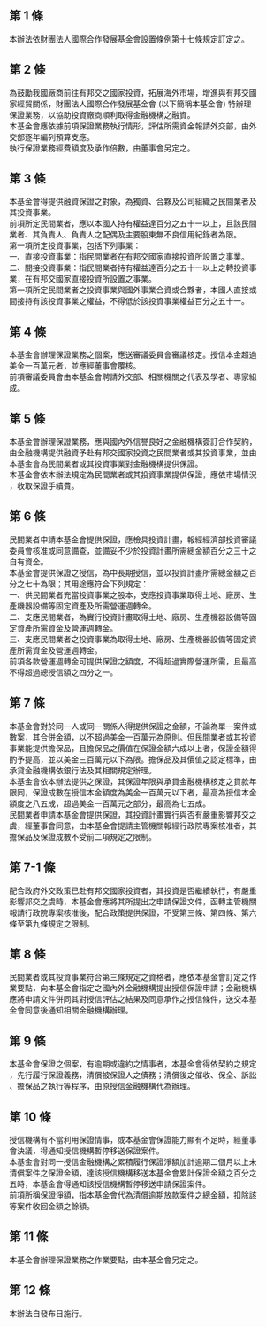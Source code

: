 第 1 條
-------
本辦法依財團法人國際合作發展基金會設置條例第十七條規定訂定之。

第 2 條
-------
為鼓勵我國廠商前往有邦交之國家投資，拓展海外市場，增進與有邦交國  
家經貿關係，財團法人國際合作發展基金會 (以下簡稱本基金會) 特辦理  
保證業務，以協助投資廠商順利取得金融機構之融資。  
本基金會應依據前項保證業務執行情形，評估所需資金報請外交部，由外  
交部逐年編列預算支應。  
執行保證業務經費額度及承作倍數，由董事會另定之。

第 3 條
-------
本基金會得提供融資保證之對象，為獨資、合夥及公司組織之民間業者及   
其投資事業。                                                       
前項所定民間業者，應以本國人持有權益達百分之五十一以上，且該民間   
業者、其負責人、負責人之配偶及主要股東無不良信用紀錄者為限。       
第一項所定投資事業，包括下列事業：                                 
一、直接投資事業：指民間業者在有邦交國家直接投資所設置之事業。     
二、間接投資事業：指民間業者持有權益達百分之五十一以上之轉投資事   
    業，在有邦交國家直接投資所設置之事業。                         
第一項所定民間業者之投資事業與國外事業合資或合夥者，本國人直接或   
間接持有該投資事業之權益，不得低於該投資事業權益百分之五十一。

第 4 條
-------
本基金會辦理保證業務之個案，應送審議委員會審議核定。授信本金超過  
美金一百萬元者，並應經董事會覆核。  
前項審議委員會由本基金會聘請外交部、相關機關之代表及學者、專家組  
成。

第 5 條
-------
本基金會辦理保證業務，應與國內外信譽良好之金融機構簽訂合作契約，  
由金融機構提供融資予赴有邦交國家投資之民間業者或其投資事業，並由  
本基金會為民間業者或其投資事業對金融機構提供保證。  
本基金會依本辦法規定為民間業者或其投資事業提供保證，應依市場情況  
，收取保證手續費。

第 6 條
-------
民間業者申請本基金會提供保證，應檢具投資計畫，報經經濟部投資審議  
委員會核准或同意備查，並備妥不少於投資計畫所需總金額百分之三十之  
自有資金。                                                        
本基金會提供保證之授信，為中長期授信，並以投資計畫所需總金額之百  
分之七十為限；其用途應符合下列規定：                              
一、供民間業者充當投資事業之股本，支應投資事業取得土地、廠房、生  
    產機器設備等固定資產及所需營運週轉金。                        
二、支應民間業者，為實行投資計畫取得土地、廠房、生產機器設備等固  
    定資產所需資金及營運週轉金。                                  
三、支應民間業者之投資事業為取得土地、廠房、生產機器設備等固定資  
    產所需資金及營運週轉金。                                      
前項各款營運週轉金可提供保證之額度，不得超過實際營運所需，且最高  
不得超過總授信額之四分之一。

第 7 條
-------
本基金會對於同一人或同一關係人得提供保證之金額，不論為單一案件或  
數案，其合併金額，以不超過美金一百萬元為原則。但民間業者或其投資  
事業能提供擔保品，且擔保品之價值在保證金額六成以上者，保證金額得  
酌予提高，並以美金三百萬元以下為限。擔保品及其價值之認定標準，由  
承貸金融機構依銀行法及其相關規定辦理。  
本基金會依本辦法提供之保證，其保證年限與承貸金融機構核定之貸款年  
限同，保證成數在授信本金額度為美金一百萬元以下者，最高為授信本金  
額度之八五成，超過美金一百萬元之部分，最高為七五成。  
民間業者申請本基金會提供保證，其投資計畫實行與否有嚴重影響邦交之  
虞，經董事會同意，由本基金會提請主管機關報經行政院專案核准者，其  
擔保品及保證成數不受前二項規定之限制。

第 7-1 條
---------
配合政府外交政策已赴有邦交國家投資者，其投資是否繼續執行，有嚴重  
影響邦交之虞時，本基金會應將其所提出之申請保證文件，函轉主管機關  
報請行政院專案核准後，配合政策提供保證，不受第三條、第四條、第六  
條至第九條規定之限制。

第 8 條
-------
民間業者或其投資事業符合第三條規定之資格者，應依本基金會訂定之作  
業要點，向本基金會指定之國內外金融機構提出授信保證申請；金融機構  
應將申請文件併同其對授信評估之結果及同意承作之授信條件，送交本基  
金會同意後通知相關金融機構辦理。

第 9 條
-------
本基金會保證之個案，有逾期或違約之情事者，本基金會得依契約之規定  
，先行履行保證義務，清償被保證人之債務；清償後之催收、保全、訴訟  
、擔保品之執行等程序，由原授信金融機構代為辦理。

第 10 條
--------
授信機構有不當利用保證情事，或本基金會保證能力顯有不足時，經董事  
會決議，得通知授信機構暫停移送保證案件。  
本基金會對同一授信金融機構之累積履行保證淨額加計逾期二個月以上未  
清償案件之保證金額，達該授信機構移送本基金會累計保證金額之百分之  
五時，本基金會得通知該授信機構暫停移送申請保證案件。  
前項所稱保證淨額，指本基金會代為清償逾期放款案件之總金額，扣除該  
等案件收回金額之餘額。

第 11 條
--------
本基金會辦理保證業務之作業要點，由本基金會另定之。

第 12 條
--------
本辦法自發布日施行。

